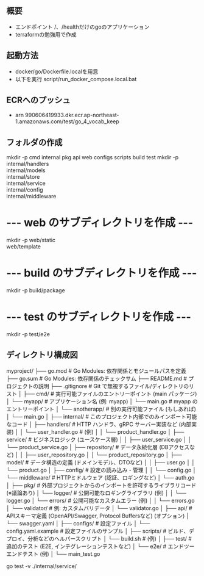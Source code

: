 ## 概要
- エンドポイント /、/healthだけのgoのアプリケーション
- terraformの勉強用で作成

## 起動方法
- docker/go/Dockerfile.localを用意
- 以下を実行
    script/run_docker_compose.local.bat

## ECRへのプッシュ
- arn
    990606419933.dkr.ecr.ap-northeast-1.amazonaws.com/test/go_4_vocab_keep

## フォルダの作成
mkdir -p cmd internal pkg api web configs scripts build test
mkdir -p internal/handlers \
         internal/models \
         internal/store \
         internal/service \
         internal/config \
         internal/middleware
# --- web のサブディレクトリを作成 ---
mkdir -p web/static \
         web/template
# --- build のサブディレクトリを作成 ---
mkdir -p build/package
# --- test のサブディレクトリを作成 ---
mkdir -p test/e2e

## ディレクトリ構成図
myproject/
├── go.mod                      # Go Modules: 依存関係とモジュールパスを定義
├── go.sum                      # Go Modules: 依存関係のチェックサム
├── README.md                   # プロジェクトの説明
├── .gitignore                  # Git で無視するファイル/ディレクトリのリスト
│
├── cmd/                        # 実行可能ファイルのエントリーポイント (main パッケージ)
│   └── myapp/                  # アプリケーション名 (例: myapp)
│       └── main.go             # myapp のエントリーポイント
│   └── anotherapp/             # 別の実行可能ファイル (もしあれば)
│       └── main.go
│
├── internal/                   # このプロジェクト内部でのみインポート可能なコード
│   ├── handlers/               # HTTP ハンドラ、gRPC サーバー実装など (内部実装)
│   │   └── user_handler.go     # (例)
│   │   └── product_handler.go
│   ├── service/                 # ビジネスロジック (ユースケース層)
│   │   ├── user_service.go
│   │   └── product_service.go
│   ├── repository/             # データ永続化層 (DBアクセスなど)
│   │   ├── user_repository.go
│   │   └── product_repository.go
│   ├── model/                  # データ構造の定義 (ドメインモデル、DTOなど)
│   │   ├── user.go
│   │   └── product.go
│   ├── config/                 # 設定の読み込み・管理
│   │   └── config.go
│   └── middleware/             # HTTPミドルウェア (認証、ロギングなど)
│       └── auth.go
│
├── pkg/                        # 外部プロジェクトからのインポートを許可するライブラリコード (※議論あり)
│   └── logger/                 # 公開可能なロギングライブラリ (例)
│   │   └── logger.go
│   └── errors/                 # 公開可能なカスタムエラー (例)
│   │    └── errors.go
│   └── validator/               # 例: カスタムバリデータ
│       └── validator.go
│
├── api/                        # APIスキーマ定義 (OpenAPI/Swagger, Protocol Buffersなど) (オプション)
│   └── swagger.yaml
│
├── configs/                    # 設定ファイル
│   └── config.yaml.example     # 設定ファイルのサンプル
│
├── scripts/                    # ビルド、デプロイ、分析などのヘルパースクリプト
│   └── build.sh                # (例)
│
├── test/                       # 追加のテスト (E2E, インテグレーションテストなど)
│   └── e2e/                    # エンドツーエンドテスト (例)
│       └── main_test.go



go test -v ./internal/service/